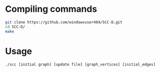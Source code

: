 # Compiling commands
~~~bash
git clone https://github.com/windowsuser404/SCC-D.git
cd SCC-D/
make
~~~

# Usage
~~~
./scc [initial graph] [update file] [graph_vertices] [initial_edges]
~~~
